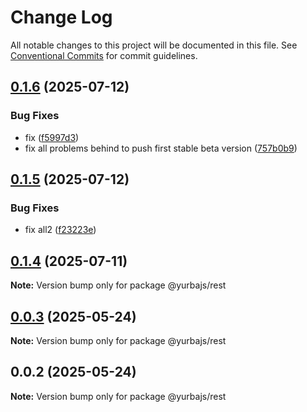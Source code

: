 # Change Log

All notable changes to this project will be documented in this file.
See [Conventional Commits](https://conventionalcommits.org) for commit guidelines.

## [0.1.6](https://github.com/rastgame/yurba.js/compare/@yurbajs/rest@0.1.5...@yurbajs/rest@0.1.6) (2025-07-12)


### Bug Fixes

* fix ([f5997d3](https://github.com/rastgame/yurba.js/commit/f5997d3e6856ca1f71ade2f6313cca4e7014eda6))
* fix all problems behind to push first stable beta version ([757b0b9](https://github.com/rastgame/yurba.js/commit/757b0b96a74f6074ef1082a29d345b4302d6d536))





## [0.1.5](https://github.com/rastgame/yurba.js/compare/@yurbajs/rest@0.1.4...@yurbajs/rest@0.1.5) (2025-07-12)


### Bug Fixes

* fix all2 ([f23223e](https://github.com/rastgame/yurba.js/commit/f23223e61842ace5eabe156cf766465d3d0a110c))





## [0.1.4](https://github.com/rastgame/yurba.js/compare/@yurbajs/rest@0.0.3...@yurbajs/rest@0.1.4) (2025-07-11)

**Note:** Version bump only for package @yurbajs/rest





## [0.0.3](https://github.com/rastgame/yurba.js/compare/@yurbajs/rest@0.0.2...@yurbajs/rest@0.0.3) (2025-05-24)

**Note:** Version bump only for package @yurbajs/rest





## 0.0.2 (2025-05-24)

**Note:** Version bump only for package @yurbajs/rest
